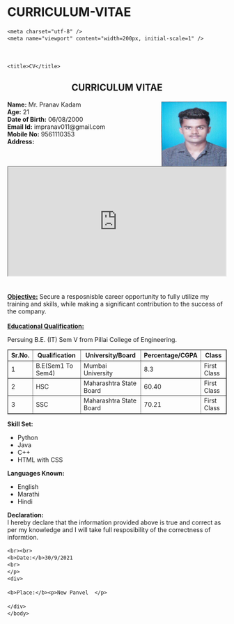 # CURRICULUM-VITAE
<!DOCTYPE html>
<html lang="en">
  <head>
    
    <meta charset="utf-8" />
    <meta name="viewport" content="width=200px, initial-scale=1" />
   
      

    <title>CV</title>
</head>
<body>
  <h2 align="center">
    CURRICULUM VITAE
  </h2>
<img src="image.jpg" height="150px" width="150px" align="right">
  <p>
    <b>Name:</b> 
    Mr. Pranav Kadam
    <br>
    <b>Age:</b>
    21
    <br>
<b>Date of Birth:</b> 
    06/08/2000
    <br>
    <b>Email Id:</b>
    impranav011@gmail.com
    <br>
    <b>Mobile No:</b>
    9561110353
    <br>
    <b>Address:</b><br>
    <iframe src="https://www.google.com/maps/embed?pb=!1m18!1m12!1m3!1d1718.984858366643!2d73.98600516818212!3d17.688256997199876!2m3!1f0!2f0!3f0!3m2!1i1024!2i768!4f13.1!3m3!1m2!1s0x3bc2399f6bf9a78b%3A0x8d5b2a760c9173d!2sShree%20Nidhi%20Heights!5e1!3m2!1sen!2sin!4v1634060602820!5m2!1sen!2sin" width="500" height="250" style="border:1;" allowfullscreen="" loading="lazy"></iframe>
    <br><br><br>
    <b><u>Objective:</u></b>
    Secure a resposnisble career opportunity to fully utilize my training and skills, while making a significant contribution to the success of the company.
   <br><br>
    <b><u>Educational Qualification:</u></b>
  <br>
   <p>
  Persuing B.E. (IT) Sem V from Pillai College of Engineering.
  </p>
  
  <table border="1">
    <tr>
      <th>Sr.No.</th>
      <th>Qualification</th>
      <th>University/Board</th>
      <th>Percentage/CGPA</th>
      <th>Class</th>
    </tr>
    <tr>
      <td>1</td>
      <td>B.E(Sem1 To Sem4)</td>
      <td>Mumbai University</td>
      <td>8.3</td>
      <td>First Class</td>   
    </tr>
    <tr>
      <td>2</td>
      <td>HSC</td>
      <td>Maharashtra State Board</td>
      <td>60.40</td>
      <td>First Class</td>   
    </tr>
    <tr>
      <td>3</td>
      <td>SSC</td>
      <td>Maharashtra State Board</td>
      <td>70.21</td>
      <td>First Class</td>   
    </tr>
  </table>
  
  <p>
    <b>Skill Set:</b>
    <br>
    <ul>
      <li>Python</li>
      <li>Java</li>
      <li>C++</li>
      <li>HTML with CSS</li>
    </ul>
  <b>Languages Known:</b><ul>
  <li>English</li>
  <li>Marathi</li>
  <li>Hindi</li>
  </ul>                   
  </p>
  <p>
    <b>Declaration:</b><br>
    I hereby declare that the information provided above is true and correct as per my knowledge and I will take full resposibility of the correctness of informtion.
    
    <br><br>
    <b>Date:</b>30/9/2021   
    <br>
    </p>
    <div>
    
    <b>Place:</b><p>New Panvel  </p>    
    
    </div>
    </body>
   </html>
